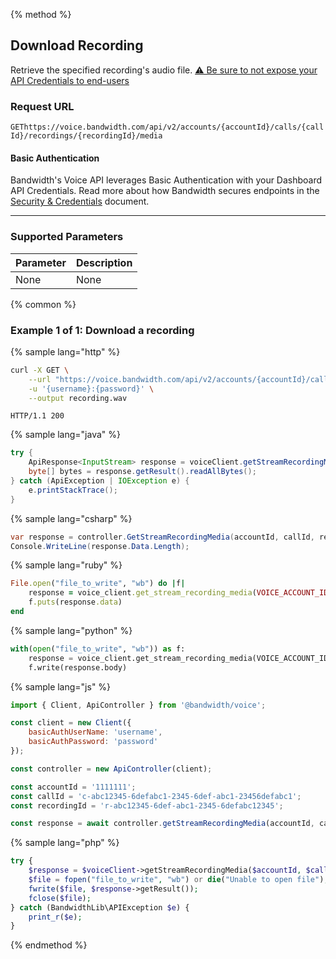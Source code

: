{% method %}

## Download Recording

Retrieve the specified recording's audio file. [⚠️ Be sure to not expose your API Credentials to end-users](./about.md#caution-recordings)

### Request URL

<code class="get">GET</code>`https://voice.bandwidth.com/api/v2/accounts/{accountId}/calls/{callId}/recordings/{recordingId}/media`

#### Basic Authentication

Bandwidth's Voice API leverages Basic Authentication with your Dashboard API Credentials. Read more about how Bandwidth secures endpoints in the [Security & Credentials](../../../guides/accountCredentials.md) document.

---

### Supported Parameters

| Parameter | Description |
|:----------|:------------|
| None      | None        |

{% common %}

### Example 1 of 1: Download a recording

{% sample lang="http" %}

```bash
curl -X GET \
    --url "https://voice.bandwidth.com/api/v2/accounts/{accountId}/calls/{callId}/recordings/{recordingId}/media" \
    -u '{username}:{password}' \
    --output recording.wav
```

```
HTTP/1.1 200
```

{% sample lang="java" %}

```java
try {
    ApiResponse<InputStream> response = voiceClient.getStreamRecordingMedia(VOICE_ACCOUNT_ID, "callId", "recordingId");
    byte[] bytes = response.getResult().readAllBytes();
} catch (ApiException | IOException e) {
    e.printStackTrace();
}
```

{% sample lang="csharp" %}

```csharp
var response = controller.GetStreamRecordingMedia(accountId, callId, recordingId);
Console.WriteLine(response.Data.Length);
```

{% sample lang="ruby" %}

```ruby
File.open("file_to_write", "wb") do |f|
    response = voice_client.get_stream_recording_media(VOICE_ACCOUNT_ID, call_id, recording_id)
    f.puts(response.data)
end
```

{% sample lang="python" %}

```python
with(open("file_to_write", "wb")) as f:
    response = voice_client.get_stream_recording_media(VOICE_ACCOUNT_ID, call_id, recording_id)
    f.write(response.body)
```

{% sample lang="js" %}

```js
import { Client, ApiController } from '@bandwidth/voice';

const client = new Client({
    basicAuthUserName: 'username',
    basicAuthPassword: 'password'
});

const controller = new ApiController(client);

const accountId = '1111111';
const callId = 'c-abc12345-6defabc1-2345-6def-abc1-23456defabc1';
const recordingId = 'r-abc12345-6def-abc1-2345-6defabc12345';

const response = await controller.getStreamRecordingMedia(accountId, callId, recordingId);
```

{% sample lang="php" %}

```php
try {
    $response = $voiceClient->getStreamRecordingMedia($accountId, $callId, $recordingId);
    $file = fopen("file_to_write", "wb") or die("Unable to open file");
    fwrite($file, $response->getResult());
    fclose($file);
} catch (BandwidthLib\APIException $e) {
    print_r($e);
}
```

{% endmethod %}
